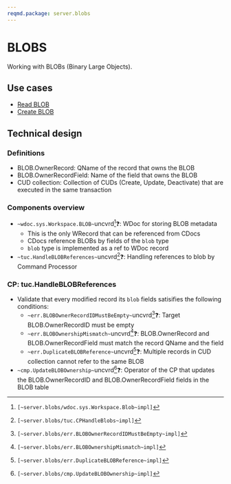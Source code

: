 ```yaml
---
reqmd.package: server.blobs
---
```


# BLOBS

Working with BLOBs (Binary Large Objects).

## Use cases

- [Read BLOB](../apiv2/read-blob.md)
- [Create BLOB](../apiv2/create-blob.md)

## Technical design

### Definitions

- BLOB.OwnerRecord: QName of the record that owns the BLOB
- BLOB.OwnerRecordField: Name of the field that owns the BLOB
- CUD collection: Collection of CUDs (Create, Update, Deactivate) that are executed in the same transaction

### Components overview

- `~wdoc.sys.Workspace.BLOB~`uncvrd[^1]❓: WDoc for storing BLOB metadata
  - This is the only WRecord that can be referenced from CDocs
  - CDocs reference BLOBs by fields of the `blob` type
  - `blob` type is implemented as a ref to WDoc record
- `~tuc.HandleBLOBReferences~`uncvrd[^2]❓: Handling references to blob by Command Processor

### CP: tuc.HandleBLOBReferences

- Validate that every modified record its `blob` fields satisifies the following conditions:
  - `~err.BLOBOwnerRecordIDMustBeEmpty~`uncvrd[^3]❓: Target BLOB.OwnerRecordID must be empty
  - `~err.BLOBOwnershipMismatch~`uncvrd[^4]❓: BLOB.OwnerRecord and BLOB.OwnerRecordField must match the record QName and the field
  - `~err.DuplicateBLOBReference~`uncvrd[^5]❓: Multiple records in CUD collection cannot refer to the same BLOB
- `~cmp.UpdateBLOBOwnership~`uncvrd[^6]❓: Operator of the CP that updates the BLOB.OwnerRecordID and BLOB.OwnerRecordField fields in the BLOB table

[^1]: `[~server.blobs/wdoc.sys.Workspace.Blob~impl]`
[^2]: `[~server.blobs/tuc.CPHandleBlobs~impl]`
[^3]: `[~server.blobs/err.BLOBOwnerRecordIDMustBeEmpty~impl]`
[^4]: `[~server.blobs/err.BLOBOwnershipMismatch~impl]`
[^5]: `[~server.blobs/err.DuplicateBLOBReference~impl]`
[^6]: `[~server.blobs/cmp.UpdateBLOBOwnership~impl]`
